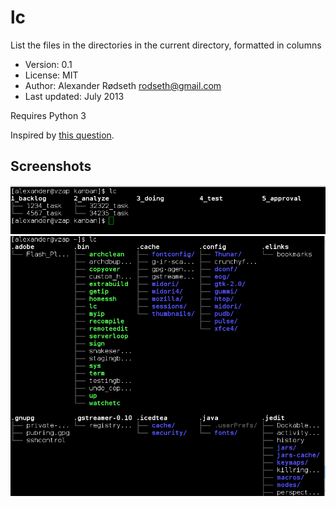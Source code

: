 lc
==

List the files in the directories in the current directory, formatted in columns

* Version: 0.1
* License: MIT
* Author: Alexander Rødseth <rodseth@gmail.com>
* Last updated: July 2013

Requires Python 3

Inspired by [this question](http://unix.stackexchange.com/questions/83072/ls-should-display-contents-of-flat-directory-structure-in-columns).

Screenshots
-----------

![](screenshot2.png)
![](screenshot1.png)

